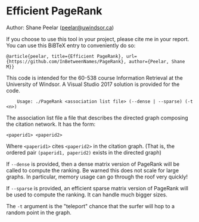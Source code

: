 # Efficient PageRank

Author: Shane Peelar (peelar@uwindsor.ca)

If you choose to use this tool in your project, please cite me in your report.  You can use this BiBTeX entry to conveniently do so:

~~~
@article{peelar, title={Efficient PageRank}, url={https://github.com/InBetweenNames/PageRank}, author={Peelar, Shane M}} 
~~~

This code is intended for the 60-538 course Information Retrieval at the University of Windsor.  A Visual Studio 2017 solution is provided for the code.

~~~
	Usage: ./PageRank <association list file> (--dense | --sparse) (-t <n>)
~~~

The association list file a file that describes the directed graph composing the citation network.  It has the form:
~~~
<paperid1> <paperid2>
~~~

Where `<paperid1>` cites `<paperid2>` in the citation graph. (That is, the ordered pair `(paperid1, paperid2)` exists in the directed graph)

If `--dense` is provided, then a dense matrix version of PageRank will be called to compute the ranking.  Be warned this does not scale for large graphs.
In particular, memory usage can go through the roof very quickly!

If `--sparse` is provided, an efficient sparse matrix version of PageRank will be used to compute the ranking.  It can handle much bigger sizes.

The `-t` argument is the "teleport" chance that the surfer will hop to a random point in the graph.